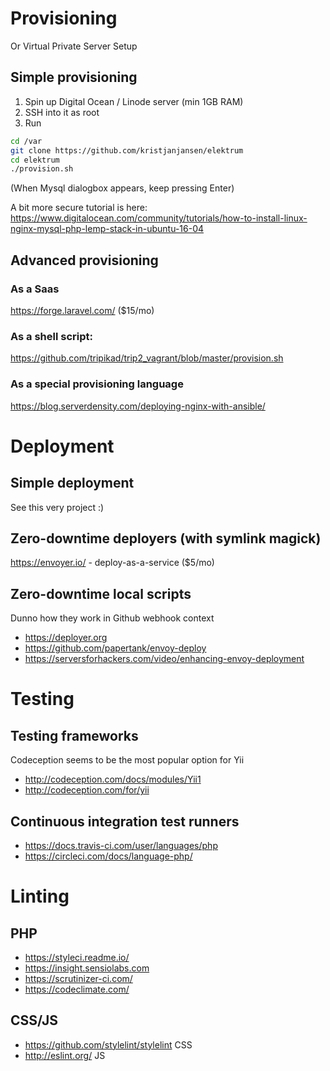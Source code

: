 # Provisioning 

Or Virtual Private Server Setup

## Simple provisioning

1. Spin up Digital Ocean / Linode server (min 1GB RAM)
2. SSH into it as root
3. Run

```sh
cd /var
git clone https://github.com/kristjanjansen/elektrum
cd elektrum
./provision.sh
```

(When Mysql dialogbox appears, keep pressing Enter)

A bit more secure tutorial is here: https://www.digitalocean.com/community/tutorials/how-to-install-linux-nginx-mysql-php-lemp-stack-in-ubuntu-16-04

## Advanced provisioning

### As a Saas

https://forge.laravel.com/ ($15/mo)

### As a shell script:

https://github.com/tripikad/trip2_vagrant/blob/master/provision.sh

### As a special provisioning language

https://blog.serverdensity.com/deploying-nginx-with-ansible/

# Deployment

## Simple deployment

See this very project :)

## Zero-downtime deployers (with symlink magick)

https://envoyer.io/ - deploy-as-a-service ($5/mo)

## Zero-downtime local scripts

Dunno how they work in Github webhook context

- https://deployer.org
- https://github.com/papertank/envoy-deploy
- https://serversforhackers.com/video/enhancing-envoy-deployment

# Testing

## Testing frameworks

Codeception seems to be the most popular option for Yii

- http://codeception.com/docs/modules/Yii1
- http://codeception.com/for/yii

## Continuous integration test runners

- https://docs.travis-ci.com/user/languages/php
- https://circleci.com/docs/language-php/

# Linting

## PHP

- https://styleci.readme.io/
- https://insight.sensiolabs.com
- https://scrutinizer-ci.com/
- https://codeclimate.com/

## CSS/JS

- https://github.com/stylelint/stylelint CSS
- http://eslint.org/ JS

